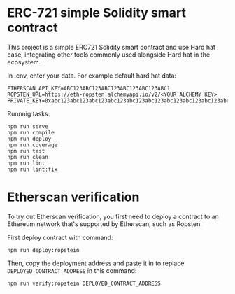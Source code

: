 # ERC-721 simple Solidity smart contract

This project is a simple ERC721 Solidity smart contract and use Hard hat case, integrating other tools commonly used alongside Hard hat in the ecosystem.

In .env, enter your data. For example default hard hat data:

```shell
ETHERSCAN_API_KEY=ABC123ABC123ABC123ABC123ABC123ABC1
ROPSTEN_URL=https://eth-ropsten.alchemyapi.io/v2/<YOUR ALCHEMY KEY>
PRIVATE_KEY=0xabc123abc123abc123abc123abc123abc123abc123abc123abc123abc123abc1
```

Runnnig tasks:

```shell
npm run serve
npm run compile
npm run deploy
npm run coverage
npm run test
npm run clean
npm run lint
npm run lint:fix
```

# Etherscan verification

To try out Etherscan verification, you first need to deploy a contract to an Ethereum network that's supported by Etherscan, such as Ropsten.

First deploy contract with command:

```shell
npm run deploy:ropstein
```

Then, copy the deployment address and paste it in to replace `DEPLOYED_CONTRACT_ADDRESS` in this command:

```shell
npm run verify:ropstein DEPLOYED_CONTRACT_ADDRESS
```
